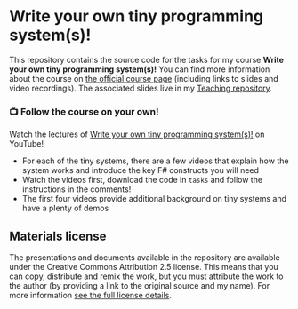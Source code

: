 # Write your own tiny programming system(s)!

This repository contains the source code for the tasks for my course **Write your own tiny programming system(s)!** You can find more information about the course on [the official course page](https://d3s.mff.cuni.cz/teaching/nprg077/) (including links to slides and video recordings). The associated slides live in my [Teaching repository](https://github.com/tpetricek/Teaching/).

### :tv: Follow the course on your own!

Watch the lectures of [Write your own tiny programming system(s)!](https://www.youtube.com/playlist?list=PLRBVoLoCYzDML8e9g58f6zb-faG1rMHIJ) on YouTube!

 * For each of the tiny systems, there are a few videos that explain how the system works and introduce the key F# constructs you will need
 * Watch the videos first, download the code in `tasks` and follow the instructions in the comments!
 * The first four videos provide additional background on tiny systems and have a plenty of demos


## Materials license

The presentations and documents available in the repository are available under the Creative
Commons Attribution 2.5 license.  This means that you can copy, distribute and remix the work,
but you must attribute the work to the author (by providing a link to the original source
and my name). For more information [see the full license details](http://creativecommons.org/licenses/by/2.5/).

